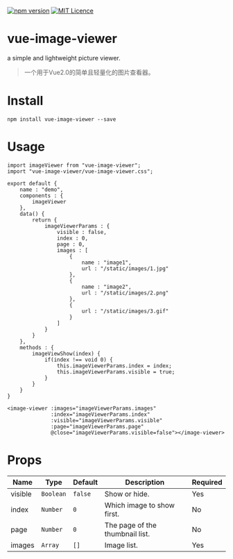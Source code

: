 [![npm version](https://img.shields.io/npm/v/vue-image-viewer.svg?style=flat-square)](https://www.npmjs.com/package/vue-image-viewer)
[![MIT Licence](https://img.shields.io/npm/l/vue-image-viewer.svg?style=flat-square)](https://github.com/ChiHai-Chuck/vue-image-viewer/blob/master/LICENSE)

# vue-image-viewer
a simple and lightweight picture viewer.

>一个用于Vue2.0的简单且轻量化的图片查看器。

# Install
```
npm install vue-image-viewer --save
```

# Usage
```
import imageViewer from "vue-image-viewer";
import "vue-image-viewer/vue-image-viewer.css";

export default {
    name : "demo",
    components : {
        imageViewer
    },
    data() {
        return {
            imageViewerParams : {
                visible : false,
                index : 0,
                page : 0,
                images : [
                    {
                        name : "image1",
                        url : "/static/images/1.jpg"
                    },
                    {
                        name : "image2",
                        url : "/static/images/2.png"
                    },
                    {
                        url : "/static/images/3.gif"
                    }
                ]
            }
        }
    },
    methods : {
        imageViewShow(index) {
            if(index !== void 0) {
                this.imageViewerParams.index = index;
                this.imageViewerParams.visible = true;
            }
        }
    }
}
```
```
<image-viewer :images="imageViewerParams.images"
              :index="imageViewerParams.index"
              :visible="imageViewerParams.visible"
              :page="imageViewerParams.page"
              @close="imageViewerParams.visible=false"></image-viewer>
```

# Props
| Name | Type | Default | Description | Required |
|---|---|---|---|---|
| visible | `Boolean` | `false` | Show or hide. | Yes |
| index | `Number` | `0` | Which image to show first. | No |
| page | `Number` | `0` | The page of the thumbnail list. | No |
| images | `Array` | `[]` | Image list. | Yes |
